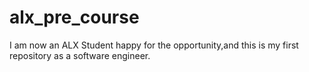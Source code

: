 # alx_pre_course
I am now an ALX Student happy for the opportunity,and this is my first repository as a software engineer.
